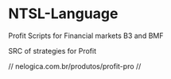 # NTSL-Language
Profit Scripts for Financial markets B3 and BMF

SRC of strategies for Profit 

// nelogica.com.br/produtos/profit-pro //
